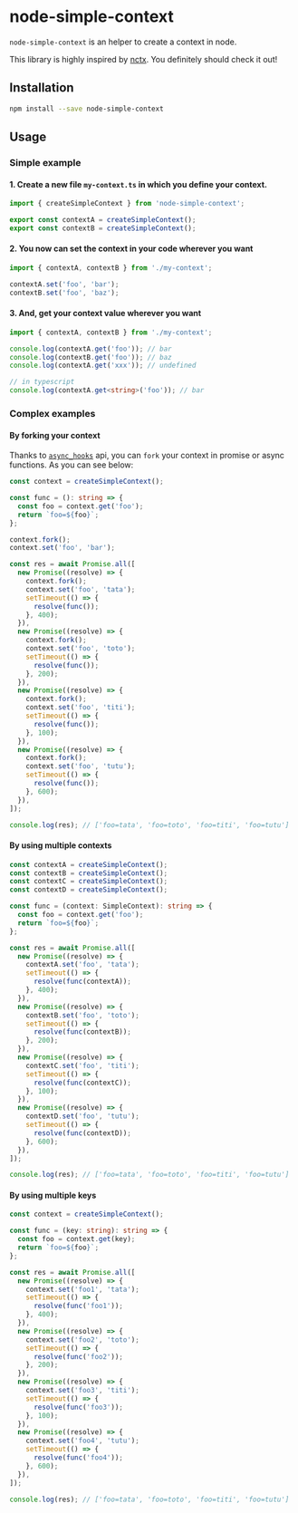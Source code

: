 # node-simple-context

`node-simple-context` is an helper to create a context in node.

This library is highly inspired by [nctx](https://github.com/devthejo/nctx). You definitely should check it out!

## Installation

```sh
npm install --save node-simple-context
```

## Usage

### Simple example

#### 1. Create a new file `my-context.ts` in which you define your context.

```ts
import { createSimpleContext } from 'node-simple-context';

export const contextA = createSimpleContext();
export const contextB = createSimpleContext();
```

#### 2. You now can set the context in your code wherever you want

```ts
import { contextA, contextB } from './my-context';

contextA.set('foo', 'bar');
contextB.set('foo', 'baz');
```

#### 3. And, get your context value wherever you want

```ts
import { contextA, contextB } from './my-context';

console.log(contextA.get('foo')); // bar
console.log(contextB.get('foo')); // baz
console.log(contextA.get('xxx')); // undefined

// in typescript
console.log(contextA.get<string>('foo')); // bar
```

### Complex examples

#### By forking your context

Thanks to [`async_hooks`](https://nodejs.org/api/async_hooks.html) api, you can `fork` your context in promise or async functions. As you can see below:

```ts
const context = createSimpleContext();

const func = (): string => {
  const foo = context.get('foo');
  return `foo=${foo}`;
};

context.fork();
context.set('foo', 'bar');

const res = await Promise.all([
  new Promise((resolve) => {
    context.fork();
    context.set('foo', 'tata');
    setTimeout(() => {
      resolve(func());
    }, 400);
  }),
  new Promise((resolve) => {
    context.fork();
    context.set('foo', 'toto');
    setTimeout(() => {
      resolve(func());
    }, 200);
  }),
  new Promise((resolve) => {
    context.fork();
    context.set('foo', 'titi');
    setTimeout(() => {
      resolve(func());
    }, 100);
  }),
  new Promise((resolve) => {
    context.fork();
    context.set('foo', 'tutu');
    setTimeout(() => {
      resolve(func());
    }, 600);
  }),
]);

console.log(res); // ['foo=tata', 'foo=toto', 'foo=titi', 'foo=tutu']
```

#### By using multiple contexts

```ts
const contextA = createSimpleContext();
const contextB = createSimpleContext();
const contextC = createSimpleContext();
const contextD = createSimpleContext();

const func = (context: SimpleContext): string => {
  const foo = context.get('foo');
  return `foo=${foo}`;
};

const res = await Promise.all([
  new Promise((resolve) => {
    contextA.set('foo', 'tata');
    setTimeout(() => {
      resolve(func(contextA));
    }, 400);
  }),
  new Promise((resolve) => {
    contextB.set('foo', 'toto');
    setTimeout(() => {
      resolve(func(contextB));
    }, 200);
  }),
  new Promise((resolve) => {
    contextC.set('foo', 'titi');
    setTimeout(() => {
      resolve(func(contextC));
    }, 100);
  }),
  new Promise((resolve) => {
    contextD.set('foo', 'tutu');
    setTimeout(() => {
      resolve(func(contextD));
    }, 600);
  }),
]);

console.log(res); // ['foo=tata', 'foo=toto', 'foo=titi', 'foo=tutu']
```

#### By using multiple keys

```ts
const context = createSimpleContext();

const func = (key: string): string => {
  const foo = context.get(key);
  return `foo=${foo}`;
};

const res = await Promise.all([
  new Promise((resolve) => {
    context.set('foo1', 'tata');
    setTimeout(() => {
      resolve(func('foo1'));
    }, 400);
  }),
  new Promise((resolve) => {
    context.set('foo2', 'toto');
    setTimeout(() => {
      resolve(func('foo2'));
    }, 200);
  }),
  new Promise((resolve) => {
    context.set('foo3', 'titi');
    setTimeout(() => {
      resolve(func('foo3'));
    }, 100);
  }),
  new Promise((resolve) => {
    context.set('foo4', 'tutu');
    setTimeout(() => {
      resolve(func('foo4'));
    }, 600);
  }),
]);

console.log(res); // ['foo=tata', 'foo=toto', 'foo=titi', 'foo=tutu']
```
